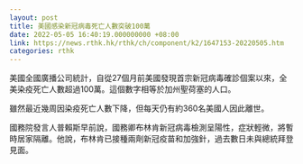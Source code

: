 ```yaml
---
layout: post
title: 美國感染新冠病毒死亡人數突破100萬
date: 2022-05-05 16:40:19.000000000 +08:00
link: https://news.rthk.hk/rthk/ch/component/k2/1647153-20220505.htm
categories: rthk
---
```


美國全國廣播公司統計，自從27個月前美國發現首宗新冠病毒確診個案以來，全美染疫死亡人數超過100萬。這個數字相等於加州聖荷塞的人口。

雖然最近幾周因染疫死亡人數下降，但每天仍有約360名美國人因此離世。

國務院發言人普賴斯早前說，國務卿布林肯新冠病毒檢測呈陽性，症狀輕微，將暫時居家隔離。他說，布林肯已接種兩劑新冠疫苗和加強針，過去數日未與總統拜登見面。
